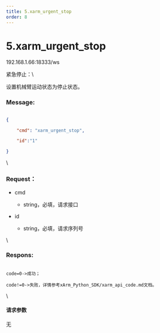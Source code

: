 ```yaml
---
title: 5.xarm_urgent_stop
order: 8
---
```

# 5.xarm\_urgent\_stop



192.168.1.66:18333/ws



紧急停止：\

设置机械臂运动状态为停止状态。



### Message:   



```json

{

    "cmd": "xarm_urgent_stop",

    "id":"1"

}

```



\





### Request：  



* cmd

  * string，必填，请求接口

* id

  * string，必填，请求序列号



\





### Respons:  



```

code=0->成功；

code!=0->失败，详情参考xArm_Python_SDK/xarm_api_code.md文档。

```



\





#### 请求参数



无
